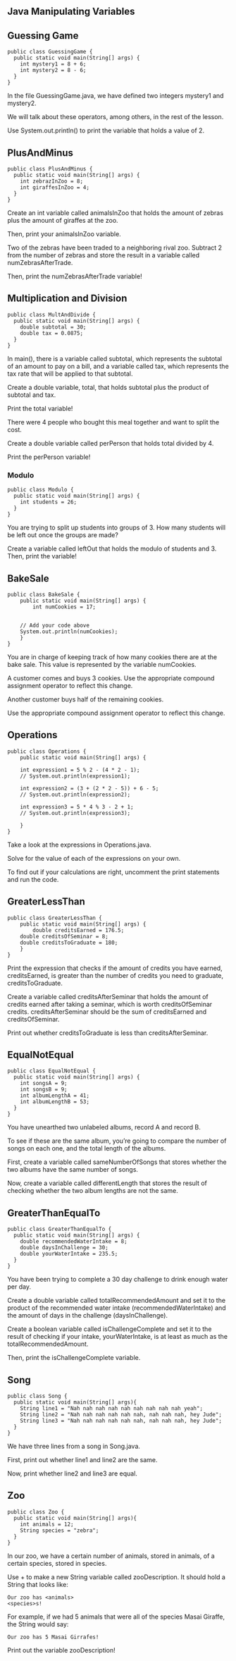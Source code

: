 ## Java Manipulating Variables

## Guessing Game

```
public class GuessingGame {
  public static void main(String[] args) {   
    int mystery1 = 8 + 6;
    int mystery2 = 8 - 6;
  }
}
```

In the file GuessingGame.java, we have defined two integers mystery1 and mystery2.

We will talk about these operators, among others, in the rest of the lesson.

Use System.out.println() to print the variable that holds a value of 2.

## PlusAndMinus

```
public class PlusAndMinus {
  public static void main(String[] args) {
    int zebrazInZoo = 8;
    int giraffesInZoo = 4;
  }
}
```

Create an int variable called animalsInZoo that holds the amount of zebras plus the amount of giraffes at the zoo.

Then, print your animalsInZoo variable.

Two of the zebras have been traded to a neighboring rival zoo. Subtract 2 from the number of zebras and store the result in a variable called numZebrasAfterTrade.

Then, print the numZebrasAfterTrade variable!

## Multiplication and Division

```
public class MultAndDivide {
  public static void main(String[] args) {
    double subtotal = 30;
    double tax = 0.0875;
  }
}
```

In main(), there is a variable called subtotal, which represents the subtotal of an amount to pay on a bill, and a variable called tax, which represents the tax rate that will be applied to that subtotal.

Create a double variable, total, that holds subtotal plus the product of subtotal and tax.

Print the total variable!

There were 4 people who bought this meal together and want to split the cost.

Create a double variable called perPerson that holds total divided by 4.

Print the perPerson variable!

### Modulo

```
public class Modulo {
  public static void main(String[] args) {
    int students = 26;
  }
}
```

You are trying to split up students into groups of 3. How many students will be left out once the groups are made?

Create a variable called leftOut that holds the modulo of students and 3. Then, print the variable!

## BakeSale

```
public class BakeSale {
	public static void main(String[] args) {   
		int numCookies = 17;


    // Add your code above
    System.out.println(numCookies);
	}
}
```

You are in charge of keeping track of how many cookies there are at the bake sale. This value is represented by the variable numCookies.

A customer comes and buys 3 cookies. Use the appropriate compound assignment operator to reflect this change.

Another customer buys half of the remaining cookies.

Use the appropriate compound assignment operator to reflect this change.

## Operations

```
public class Operations {
	public static void main(String[] args) { 

    int expression1 = 5 % 2 - (4 * 2 - 1);
    // System.out.println(expression1);

    int expression2 = (3 + (2 * 2 - 5)) + 6 - 5;
    // System.out.println(expression2);

    int expression3 = 5 * 4 % 3 - 2 + 1;
    // System.out.println(expression3);

	}
}
```

Take a look at the expressions in Operations.java.

Solve for the value of each of the expressions on your own.

To find out if your calculations are right, uncomment the print statements and run the code.

## GreaterLessThan

```
public class GreaterLessThan {
	public static void main(String[] args) {   
		double creditsEarned = 176.5;
    double creditsOfSeminar = 8;
    double creditsToGraduate = 180;
	}
}
```

Print the expression that checks if the amount of credits you have earned, creditsEarned, is greater than the number of credits you need to graduate, creditsToGraduate.

Create a variable called creditsAfterSeminar that holds the amount of credits earned after taking a seminar, which is worth creditsOfSeminar credits. creditsAfterSeminar should be the sum of creditsEarned and creditsOfSeminar.

Print out whether creditsToGraduate is less than creditsAfterSeminar.

## EqualNotEqual

```
public class EqualNotEqual {
  public static void main(String[] args) {
    int songsA = 9;
    int songsB = 9;
    int albumLengthA = 41;
    int albumLengthB = 53;
  }
}
```

You have unearthed two unlabeled albums, record A and record B.

To see if these are the same album, you’re going to compare the number of songs on each one, and the total length of the albums.

First, create a variable called sameNumberOfSongs that stores whether the two albums have the same number of songs.

Now, create a variable called differentLength that stores the result of checking whether the two album lengths are not the same.

## GreaterThanEqualTo

```
public class GreaterThanEqualTo {
  public static void main(String[] args) {
    double recommendedWaterIntake = 8;
    double daysInChallenge = 30;
    double yourWaterIntake = 235.5;
  }
}
```

You have been trying to complete a 30 day challenge to drink enough water per day.

Create a double variable called totalRecommendedAmount and set it to the product of the recommended water intake (recommendedWaterIntake) and the amount of days in the challenge (daysInChallenge).

Create a boolean variable called isChallengeComplete and set it to the result of checking if your intake, yourWaterIntake, is at least as much as the totalRecommendedAmount.

Then, print the isChallengeComplete variable.

## Song

```
public class Song {
  public static void main(String[] args){
    String line1 = "Nah nah nah nah nah nah nah nah nah yeah";
    String line2 = "Nah nah nah nah nah nah, nah nah nah, hey Jude";
    String line3 = "Nah nah nah nah nah nah, nah nah nah, hey Jude";
  }       
}
```

We have three lines from a song in Song.java.

First, print out whether line1 and line2 are the same.

Now, print whether line2 and line3 are equal.

## Zoo

```
public class Zoo {
  public static void main(String[] args){
    int animals = 12;
    String species = "zebra";
  }       
}
```

In our zoo, we have a certain number of animals, stored in animals, of a certain species, stored in species.

Use + to make a new String variable called zooDescription. It should hold a String that looks like:

```
Our zoo has <animals>
<species>s!
```

For example, if we had 5 animals that were all of the species Masai Giraffe, the String would say:

```
Our zoo has 5 Masai Girrafes!
```

Print out the variable zooDescription!